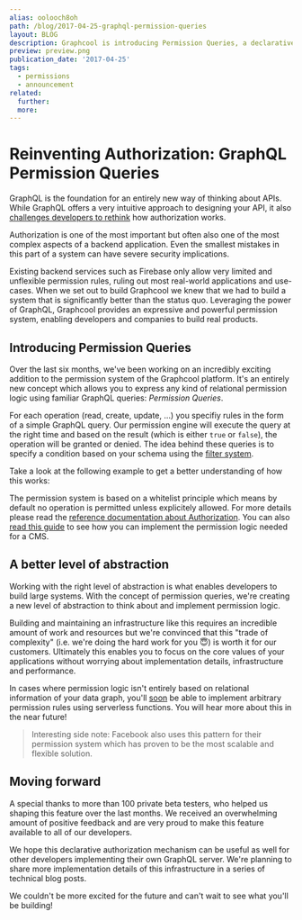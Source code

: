 ```yaml
---
alias: oolooch8oh
path: /blog/2017-04-25-graphql-permission-queries
layout: BLOG
description: Graphcool is introducing Permission Queries, a declarative authorization mechanism for GraphQL APIs.
preview: preview.png
publication_date: '2017-04-25'
tags:
  - permissions
  - announcement
related:
  further:
  more:
---
```


# Reinventing Authorization: GraphQL Permission Queries

GraphQL is the foundation for an entirely new way of thinking about APIs. While GraphQL offers a very intuitive approach to designing your API, it also [challenges developers to rethink](https://github.com/apollographql/graphql-tools/issues/313) how authorization works.

Authorization is one of the most important but often also one of the most complex aspects of a backend application. Even the smallest mistakes in this part of a system can have severe security implications.

Existing backend services such as Firebase only allow very limited and unflexible permission rules, ruling out most real-world applications and use-cases. When we set out to build Graphcool we knew that we had to build a system that is significantly better than the status quo. Leveraging the power of GraphQL, Graphcool provides an expressive and powerful permission system, enabling developers and companies to build real products.

## Introducing Permission Queries

Over the last six months, we've been working on an incredibly exciting addition to the permission system of the Graphcool platform. It's an entirely new concept which allows you to express any kind of relational permission logic using familiar GraphQL queries: *Permission Queries*.

For each operation (read, create, update, ...) you specifiy rules in the form of a simple GraphQL query. Our permission engine will execute the query at the right time and based on the result (which is either `true` or `false`), the operation will be granted or denied. The idea behind these queries is to specify a condition based on your schema using the [filter system](!alias-aing7uech3).

Take a look at the following example to get a better understanding of how this works:

<!-- PERMISSION_EXAMPLES -->

The permission system is based on a whitelist principle which means by default no operation is permitted unless explicitely allowed. For more details please read the [reference documentation about Authorization](!alias-iegoo0heez). You can also [read this guide](!alias-miesho4goo) to see how you can implement the permission logic needed for a CMS.

## A better level of abstraction

Working with the right level of abstraction is what enables developers to build large systems. With the concept of permission queries, we're creating a new level of abstraction to think about and implement permission logic.

Building and maintaining an infrastructure like this requires an incredible amount of work and resources but we're convinced that this "trade of complexity" (i.e. we're doing the hard work for you 😇) is worth it for our customers. Ultimately this enables you to focus on the core values of your applications without worrying about implementation details, infrastructure and performance.

In cases where permission logic isn't entirely based on relational information of your data graph, you'll [soon](https://github.com/graphcool/feature-requests/issues/183) be able to implement arbitrary permission rules using serverless functions. You will hear more about this in the near future!

> Interesting side note: Facebook also uses this pattern for their permission system which has proven to be the most scalable and flexible solution.

## Moving forward

A special thanks to more than 100 private beta testers, who helped us shaping this feature over the last months. We received an overwhelming amount of positive feedback and are very proud to make this feature available to all of our developers.

We hope this declarative authorization mechanism can be useful as well for other developers implementing their own GraphQL server. We're planning to share more implementation details of this infrastructure in a series of technical blog posts.

We couldn't be more excited for the future and can't wait to see what you'll be building!
